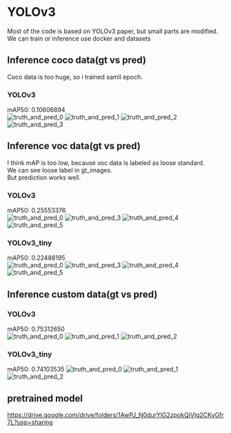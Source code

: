 # YOLOv3 
Most of the code is based on YOLOv3 paper, but small parts are modified.  
We can train or inference use docker and datasets

## Inference coco data(gt vs pred)  
Coco data is too huge, so i trained samll epoch.  
### YOLOv3 
mAP50: 0.10606894  
![truth_and_pred_0](https://user-images.githubusercontent.com/42567320/234242047-9445f6b7-3d15-4366-83eb-d27478093c67.jpg) 
![truth_and_pred_1](https://user-images.githubusercontent.com/42567320/234242061-15b216ea-a71a-4e6e-afa9-64af04297c48.jpg) 
![truth_and_pred_2](https://user-images.githubusercontent.com/42567320/234242074-29808aff-40af-4340-9578-87e968f93964.jpg) 
![truth_and_pred_3](https://user-images.githubusercontent.com/42567320/234242081-ae0f59e9-e602-4c44-b36b-2110e9091082.jpg) 

## Inference voc data(gt vs pred)  
I think mAP is too low, because voc data is labeled as loose standard.  
We can see loose label in gt_images.  
But prediction works well.
### YOLOv3  
mAP50: 0.25553376  
![truth_and_pred_0](https://user-images.githubusercontent.com/42567320/234242697-2c947fc4-c166-4a2b-bb71-8425e0f8558b.jpg) 
![truth_and_pred_3](https://user-images.githubusercontent.com/42567320/234242706-55a0ab23-6c52-4b30-997b-fb184ef8cf13.jpg) 
![truth_and_pred_4](https://user-images.githubusercontent.com/42567320/234242717-fed1e652-b946-4efe-b43d-ca5b998720af.jpg) 
![truth_and_pred_5](https://user-images.githubusercontent.com/42567320/234242726-a870bd3f-bce1-409f-a104-01384b0ebec0.jpg) 
### YOLOv3_tiny  
mAP50: 0.22488195   
![truth_and_pred_0](https://user-images.githubusercontent.com/42567320/234242889-6c62adb7-5b13-4267-8fe2-953584678a6d.jpg) 
![truth_and_pred_3](https://user-images.githubusercontent.com/42567320/234242898-a12f13ce-adb6-444c-8879-7c64c2a49718.jpg) 
![truth_and_pred_4](https://user-images.githubusercontent.com/42567320/234242908-874592c1-60f3-4de9-90c3-82e2ed0dc23e.jpg) 
![truth_and_pred_5](https://user-images.githubusercontent.com/42567320/234242922-f1ff0935-a06d-4450-a8b2-a93a80298465.jpg) 

## Inference custom data(gt vs pred)  
### YOLOv3  
mAP50: 0.75312650  
![truth_and_pred_0](https://user-images.githubusercontent.com/42567320/234499401-abb31f70-197d-40c6-af32-b401227f6bc8.jpg)
![truth_and_pred_1](https://user-images.githubusercontent.com/42567320/234499417-ed3bdc9a-f68e-4c29-bda4-c849e78fe533.jpg)
![truth_and_pred_2](https://user-images.githubusercontent.com/42567320/234499426-373f96ff-76a8-43c6-9e47-b82536a8a65d.jpg)
### YOLOv3_tiny
mAP50: 0.74103535
![truth_and_pred_0](https://user-images.githubusercontent.com/42567320/234499580-b379280d-3570-4235-9368-90a955f8ee00.jpg)
![truth_and_pred_1](https://user-images.githubusercontent.com/42567320/234499591-1f1e2c5e-b349-4229-96aa-d0ac31a84c36.jpg)
![truth_and_pred_2](https://user-images.githubusercontent.com/42567320/234499596-eb2f0496-ef7c-49c7-8055-6093d067241a.jpg)


## pretrained model 
https://drive.google.com/drive/folders/1AwPJ_N0durYlG2zpokQjVlg2CKyGfr7L?usp=sharing

